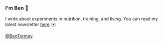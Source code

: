 ### I'm Ben 👋

I write about experiments in nutrition, training, and living. You can read my latest newsletter [here](https://benjamintormey.com/latest) ✉️

[@BenTormey](https://benjamintormey.com/twitter)

<!--
**bentormey/bentormey** is a ✨ _special_ ✨ repository because its `README.md` (this file) appears on your GitHub profile.

Here are some ideas to get you started:

- 🔭 I’m currently working on ...
- 🌱 I’m currently learning ...
- 👯 I’m looking to collaborate on ...
- 🤔 I’m looking for help with ...
- 💬 Ask me about ...
- 📫 How to reach me: ...
- 😄 Pronouns: ...
- ⚡ Fun fact: ...
-->
